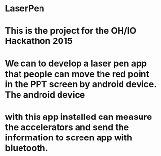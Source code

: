 # LaserPen
# This is the project for the OH/IO Hackathon 2015
# We can to develop a laser pen app that people can move the red point in the PPT screen by android device. The android device 
# with this app installed can measure the accelerators and send the information to screen app with bluetooth.

